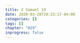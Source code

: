 ```yaml
---
title: 2 Samuel 19
date: 2020-03-28T20:23:17-04:00
categories: []
tags: []
chapter: "019"
inprogress: false
---
```


